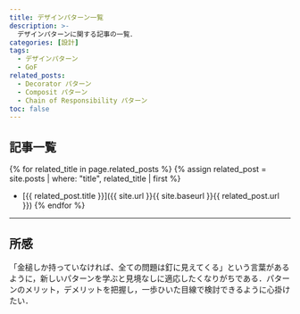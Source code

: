 ```yaml
---
title: デザインパターン一覧
description: >-
  デザインパターンに関する記事の一覧．
categories: [設計]
tags:
  - デザインパターン
  - GoF
related_posts:
  - Decorator パターン
  - Composit パターン
  - Chain of Responsibility パターン
toc: false
---
```


## 記事一覧
{% for related_title in page.related_posts %}
  {% assign related_post = site.posts | where: "title", related_title | first %}
  - [{{ related_post.title }}]({{ site.url }}{{ site.baseurl }}{{ related_post.url }})
{% endfor %}


---
## 所感
「金槌しか持っていなければ、全ての問題は釘に見えてくる」という言葉があるように，新しいパターンを学ぶと見境なしに適応したくなりがちである．パターンのメリット，デメリットを把握し，一歩ひいた目線で検討できるように心掛けたい．
